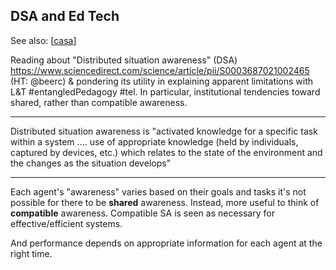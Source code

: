 <!--
 Copyright (C) 2023 David Jones
 
 This file is part of memex.
 
 memex is free software: you can redistribute it and/or modify
 it under the terms of the GNU General Public License as published by
 the Free Software Foundation, either version 3 of the License, or
 (at your option) any later version.
 
 memex is distributed in the hope that it will be useful,
 but WITHOUT ANY WARRANTY; without even the implied warranty of
 MERCHANTABILITY or FITNESS FOR A PARTICULAR PURPOSE.  See the
 GNU General Public License for more details.
 
 You should have received a copy of the GNU General Public License
 along with memex.  If not, see <http://www.gnu.org/licenses/>.
-->

## DSA and Ed Tech

See also: [[casa]]

Reading about "Distributed situation awareness" (DSA) https://www.sciencedirect.com/science/article/pii/S0003687021002465 (HT: @beerc) & pondering its utility in explaining apparent limitations with L&T #entangledPedagogy #tel. In particular, institutional tendencies toward shared, rather than compatible awareness. 

---

Distributed situation awareness is "activated knowledge for a specific task within a system ....  use of appropriate knowledge (held by individuals, captured by devices, etc.) which relates to the state of the environment and the changes as the situation develops" 

--- 

Each agent's "awareness" varies based on their goals and tasks it's not possible for there to be **shared** awareness.  Instead, more useful to think of **compatible**󠁧󠁢󠁷  awareness. Compatible SA is seen as necessary for effective/efficient systems.

And performance depends on appropriate information for each agent at the right time.



[//begin]: # "Autogenerated link references for markdown compatibility"
[casa]: ..%2F..%2Fsense%2FCASA%2Fcasa "Contextually Appropriate Scaffolding Assemblages (CASA)"
[//end]: # "Autogenerated link references"